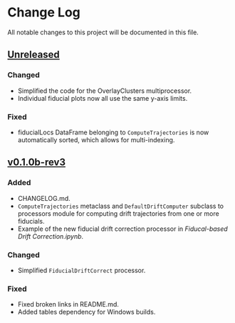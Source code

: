 # Change Log
All notable changes to this project will be documented in this file.

## [Unreleased]
### Changed
- Simplified the code for the OverlayClusters multiprocessor.
- Individual fiducial plots now all use the same y-axis limits.

### Fixed
- fiducialLocs DataFrame belonging to `ComputeTrajectories` is now
  automatically sorted, which allows for multi-indexing.

## [v0.1.0b-rev3]
### Added
- CHANGELOG.md.
- `ComputeTrajectories` metaclass and `DefaultDriftComputer` subclass
  to processors module for computing drift trajectories from one or
  more fiducials.
- Example of the new fiducial drift correction processor in
*Fiducal-based Drift Correction.ipynb*.

### Changed
- Simplified `FiducialDriftCorrect` processor.

### Fixed
- Fixed broken links in README.md.
- Added tables dependency for Windows builds.

[Unreleased]: https://github.com/kmdouglass/bstore/compare/v0.1.0b-rev3...HEAD
[v0.1.0b-rev3]: https://github.com/kmdouglass/bstore/compare/v0.1.0b-rev2...v0.1.0b-rev3
